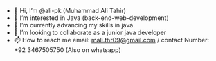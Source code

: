 - 👋 Hi, I’m @ali-pk (Muhammad Ali Tahir)
- 👀 I’m interested in Java (back-end-web-development)
- 🌱 I’m currently advancing my skills in java.
- 💞️ I’m looking to collaborate as a junior java developer
- 📫 How to reach me email: mali.thr09@gmail.com / contact Number: +92 3467505750 (Also on whatsapp)

<!---
ali-pk/ali-pk is a ✨ special ✨ repository because its `README.md` (this file) appears on your GitHub profile.
You can click the Preview link to take a look at your changes.
--->
